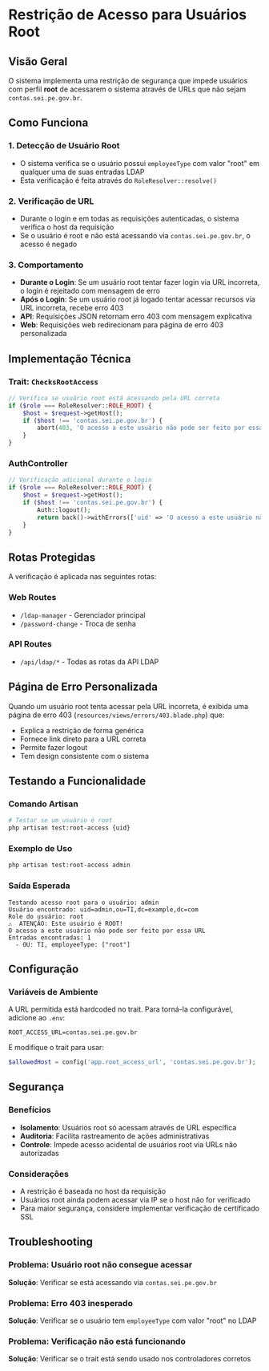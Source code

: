 # Restrição de Acesso para Usuários Root

## Visão Geral

O sistema implementa uma restrição de segurança que impede usuários com perfil **root** de acessarem o sistema através de URLs que não sejam `contas.sei.pe.gov.br`.

## Como Funciona

### 1. **Detecção de Usuário Root**
- O sistema verifica se o usuário possui `employeeType` com valor "root" em qualquer uma de suas entradas LDAP
- Esta verificação é feita através do `RoleResolver::resolve()`

### 2. **Verificação de URL**
- Durante o login e em todas as requisições autenticadas, o sistema verifica o host da requisição
- Se o usuário é root e não está acessando via `contas.sei.pe.gov.br`, o acesso é negado

### 3. **Comportamento**
- **Durante o Login**: Se um usuário root tentar fazer login via URL incorreta, o login é rejeitado com mensagem de erro
- **Após o Login**: Se um usuário root já logado tentar acessar recursos via URL incorreta, recebe erro 403
- **API**: Requisições JSON retornam erro 403 com mensagem explicativa
- **Web**: Requisições web redirecionam para página de erro 403 personalizada

## Implementação Técnica

### Trait: `ChecksRootAccess`
```php
// Verifica se usuário root está acessando pela URL correta
if ($role === RoleResolver::ROLE_ROOT) {
    $host = $request->getHost();
    if ($host !== 'contas.sei.pe.gov.br') {
        abort(403, 'O acesso a este usuário não pode ser feito por essa URL');
    }
}
```

### AuthController
```php
// Verificação adicional durante o login
if ($role === RoleResolver::ROLE_ROOT) {
    $host = $request->getHost();
    if ($host !== 'contas.sei.pe.gov.br') {
        Auth::logout();
        return back()->withErrors(['uid' => 'O acesso a este usuário não pode ser feito por essa URL']);
    }
}
```

## Rotas Protegidas

A verificação é aplicada nas seguintes rotas:

### Web Routes
- `/ldap-manager` - Gerenciador principal
- `/password-change` - Troca de senha

### API Routes
- `/api/ldap/*` - Todas as rotas da API LDAP

## Página de Erro Personalizada

Quando um usuário root tenta acessar pela URL incorreta, é exibida uma página de erro 403 (`resources/views/errors/403.blade.php`) que:

- Explica a restrição de forma genérica
- Fornece link direto para a URL correta
- Permite fazer logout
- Tem design consistente com o sistema

## Testando a Funcionalidade

### Comando Artisan
```bash
# Testar se um usuário é root
php artisan test:root-access {uid}
```

### Exemplo de Uso
```bash
php artisan test:root-access admin
```

### Saída Esperada
```
Testando acesso root para o usuário: admin
Usuário encontrado: uid=admin,ou=TI,dc=example,dc=com
Role do usuário: root
⚠️  ATENÇÃO: Este usuário é ROOT!
O acesso a este usuário não pode ser feito por essa URL
Entradas encontradas: 1
  - OU: TI, employeeType: ["root"]
```

## Configuração

### Variáveis de Ambiente
A URL permitida está hardcoded no trait. Para torná-la configurável, adicione ao `.env`:

```env
ROOT_ACCESS_URL=contas.sei.pe.gov.br
```

E modifique o trait para usar:
```php
$allowedHost = config('app.root_access_url', 'contas.sei.pe.gov.br');
```

## Segurança

### Benefícios
- **Isolamento**: Usuários root só acessam através de URL específica
- **Auditoria**: Facilita rastreamento de ações administrativas
- **Controle**: Impede acesso acidental de usuários root via URLs não autorizadas

### Considerações
- A restrição é baseada no host da requisição
- Usuários root ainda podem acessar via IP se o host não for verificado
- Para maior segurança, considere implementar verificação de certificado SSL

## Troubleshooting

### Problema: Usuário root não consegue acessar
**Solução**: Verificar se está acessando via `contas.sei.pe.gov.br`

### Problema: Erro 403 inesperado
**Solução**: Verificar se o usuário tem `employeeType` com valor "root" no LDAP

### Problema: Verificação não está funcionando
**Solução**: Verificar se o trait está sendo usado nos controladores corretos 
